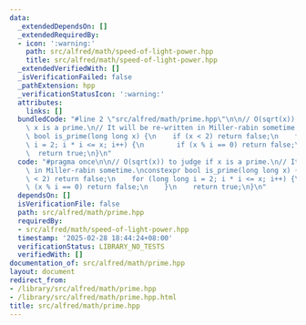 ```yaml
---
data:
  _extendedDependsOn: []
  _extendedRequiredBy:
  - icon: ':warning:'
    path: src/alfred/math/speed-of-light-power.hpp
    title: src/alfred/math/speed-of-light-power.hpp
  _extendedVerifiedWith: []
  _isVerificationFailed: false
  _pathExtension: hpp
  _verificationStatusIcon: ':warning:'
  attributes:
    links: []
  bundledCode: "#line 2 \"src/alfred/math/prime.hpp\"\n\n// O(sqrt(x)) to judge if\
    \ x is a prime.\n// It will be re-written in Miller-rabin sometime.\nconstexpr\
    \ bool is_prime(long long x) {\n    if (x < 2) return false;\n    for (long long\
    \ i = 2; i * i <= x; i++) {\n        if (x % i == 0) return false;\n    }\n  \
    \  return true;\n}\n"
  code: "#pragma once\n\n// O(sqrt(x)) to judge if x is a prime.\n// It will be re-written\
    \ in Miller-rabin sometime.\nconstexpr bool is_prime(long long x) {\n    if (x\
    \ < 2) return false;\n    for (long long i = 2; i * i <= x; i++) {\n        if\
    \ (x % i == 0) return false;\n    }\n    return true;\n}\n"
  dependsOn: []
  isVerificationFile: false
  path: src/alfred/math/prime.hpp
  requiredBy:
  - src/alfred/math/speed-of-light-power.hpp
  timestamp: '2025-02-28 18:44:24+08:00'
  verificationStatus: LIBRARY_NO_TESTS
  verifiedWith: []
documentation_of: src/alfred/math/prime.hpp
layout: document
redirect_from:
- /library/src/alfred/math/prime.hpp
- /library/src/alfred/math/prime.hpp.html
title: src/alfred/math/prime.hpp
---
```


